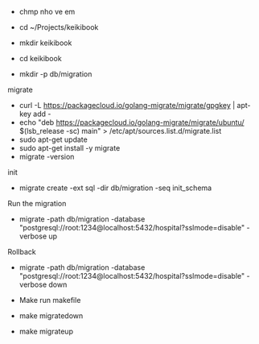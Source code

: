 - chmp nho ve em

- cd ~/Projects/keikibook
- mkdir keikibook
- cd keikibook
- mkdir -p db/migration


migrate 
- curl -L https://packagecloud.io/golang-migrate/migrate/gpgkey | apt-key add -
- echo "deb https://packagecloud.io/golang-migrate/migrate/ubuntu/ $(lsb_release -sc) main" > /etc/apt/sources.list.d/migrate.list
- sudo apt-get update
- sudo apt-get install -y migrate
- migrate -version

init 
- migrate create -ext sql -dir db/migration -seq init_schema

Run the migration 
- migrate -path db/migration -database "postgresql://root:1234@localhost:5432/hospital?sslmode=disable" -verbose up

Rollback
- migrate -path db/migration -database "postgresql://root:1234@localhost:5432/hospital?sslmode=disable" -verbose down

- Make run makefile
- make migratedown
- make migrateup